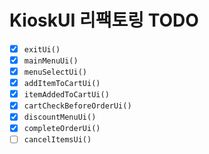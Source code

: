 # KioskUI 리팩토링 TODO

- [x] `exitUi()`
- [x] `mainMenuUi()`
- [x] `menuSelectUi()`
- [x] `addItemToCartUi()`
- [x] `itemAddedToCartUi()`
- [x] `cartCheckBeforeOrderUi()`
- [x] `discountMenuUi()`
- [x] `completeOrderUi()`
- [ ] `cancelItemsUi()`
